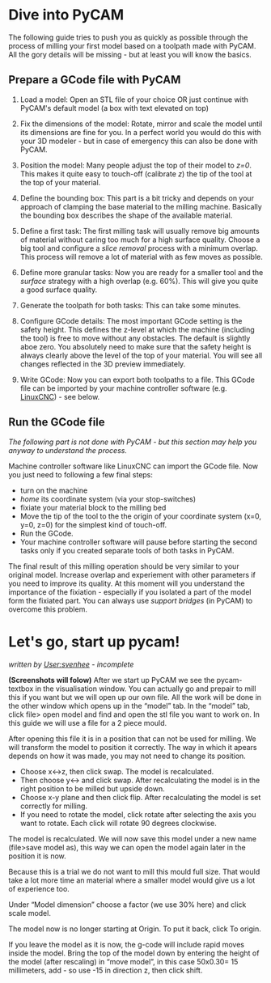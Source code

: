 Dive into PyCAM
===============

The following guide tries to push you as quickly as possible through the
process of milling your first model based on a toolpath made with PyCAM.
All the gory details will be missing - but at least you will know the
basics.


Prepare a GCode file with PyCAM
-------------------------------

1. Load a model: Open an STL file of your choice OR just continue with PyCAM's default model (a box with text elevated on top)

2. Fix the dimensions of the model: Rotate, mirror and scale the model until its dimensions are fine for you. In a perfect world you would do this with your 3D modeler - but in case of emergency this can also be done with PyCAM.

3. Position the model: Many people adjust the top of their model to _z=0_. This makes it quite easy to touch-off (calibrate _z_) the tip of the tool at the top of your material.

4. Define the bounding box: This part is a bit tricky and depends on your approach of clamping the base material to the milling machine. Basically the bounding box describes the shape of the available material.

5. Define a first task: The first milling task will usually remove big amounts of material without caring too much for a high surface quality. Choose a big tool and configure a *slice removal* process with a minimum overlap. This process will remove a lot of material with as few moves as possible.

6. Define more granular tasks: Now you are ready for a smaller tool and the *surface* strategy with a high overlap (e.g. 60%). This will give you quite a good surface quality.

7. Generate the toolpath for both tasks: This can take some minutes.

8. Configure GCode details: The most important GCode setting is the safety height. This defines the z-level at which the machine (including the tool) is free to move without any obstacles. The default is slightly aboe zero. You absolutely need to make sure that the safety height is always clearly above the level of the top of your material. You will see all changes reflected in the 3D preview immediately.

9. Write GCode: Now you can export both toolpaths to a file. This GCode file can be imported by your machine controller software (e.g. [LinuxCNC](http://www.linuxcnc.org/)) - see below.

Run the GCode file
------------------

*The following part is not done with PyCAM - but this section may help
you anyway to understand the process.*

Machine controller software like LinuxCNC can import the GCode file. Now
you just need to following a few final steps:

-   turn on the machine
-   *home* its coordinate system (via your stop-switches)
-   fixiate your material block to the milling bed
-   Move the tip of the tool to the the origin of your coordinate system
    (x=0, y=0, z=0) for the simplest kind of touch-off.
-   Run the GCode.
-   Your machine controller software will pause before starting the
    second tasks only if you created separate tools of both tasks in
    PyCAM.

The final result of this milling operation should be very similar to
your original model. Increase overlap and experiement with other
parameters if you need to improve its quality. At this moment will you
understand the importance of the fixiation - especially if you isolated
a part of the model form the fixiated part. You can always use *support
bridges* (in PyCAM) to overcome this problem.

Let's go, start up pycam!
=========================

*written by <User:svenhee> - incomplete*

**(Screenshots will folow)** After we start up PyCAM we see the
pycam-textbox in the visualisation window. You can actually go and
prepair to mill this if you want but we will open up our own file. All
the work will be done in the other window which opens up in the “model”
tab. In the “model” tab, click file&gt; open model and find and open the
stl file you want to work on. In this guide we will use a file for a 2
piece mould.

After opening this file it is in a position that can not be used for
milling. We will transform the model to position it correctly. The way
in which it apears depends on how it was made, you may not need to
change its position.

-   Choose x&lt;-&gt;z, then click swap. The model is recalculated.
-   Then choose y&lt;-&gt; and click swap. After recalculating the model
    is in the right position to be milled but upside down.
-   Choose x-y plane and then click flip. After recalculating the model
    is set correctly for milling.
-   If you need to rotate the model, click rotate after selecting the
    axis you want to rotate. Each click will rotate 90 degrees
    clockwise.

The model is recalculated. We will now save this model under a new name
(file&gt;save model as), this way we can open the model again later in
the position it is now.

Because this is a trial we do not want to mill this mould full size.
That would take a lot more time an material where a smaller model would
give us a lot of experience too.

Under “Model dimension” choose a factor (we use 30% here) and click
scale model.

The model now is no longer starting at Origin. To put it back, click To
origin.

If you leave the model as it is now, the g-code will include rapid moves
inside the model. Bring the top of the model down by entering the height
of the model (after rescaling) in “move model”, in this case 50x0.30= 15
millimeters, add - so use -15 in direction z, then click shift.
